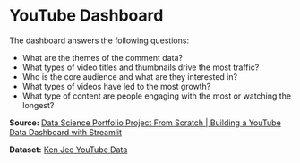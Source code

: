 # YouTube Dashboard

The dashboard answers the following questions:
* What are the themes of the comment data?
* What types of video titles and thumbnails drive the most traffic?
* Who is the core audience and what are they interested in?
* What types of videos have led to the most growth?
* What type of content are people engaging with the most or watching the longest?

**Source:** [Data Science Portfolio Project From Scratch | Building a YouTube Data Dashboard with Streamlit](https://www.youtube.com/watch?v=Yk-unX4KnV4)

**Dataset:** [Ken Jee YouTube Data](https://www.kaggle.com/datasets/kenjee/ken-jee-youtube-data)

